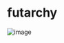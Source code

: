 # futarchy

![image](https://github.com/user-attachments/assets/27f2253c-b4c6-4611-9e99-b3e34cd78516)


